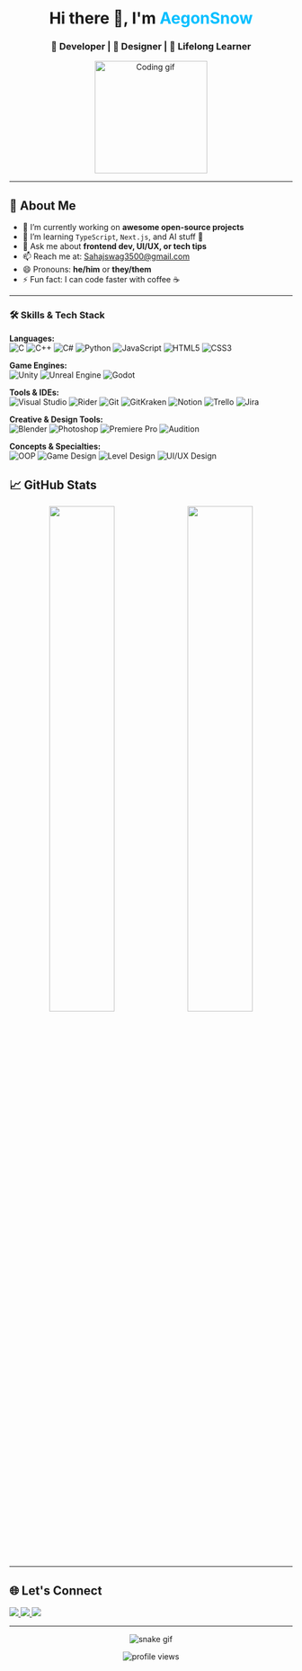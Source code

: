<!-- GitHub Profile README -->

<h1 align="center">Hi there 👋, I'm <span style="color:#00BFFF;">AegonSnow</span></h1>
<h3 align="center">🚀 Developer | 🎨 Designer | 🧠 Lifelong Learner</h3>

<p align="center">
  <img src="https://media.giphy.com/media/L8K62iTDkzGX6/giphy.gif" width="200" alt="Coding gif" />
</p>

---

<h2>💫 About Me</h2>

<ul>
  <li>🔭 I’m currently working on <strong>awesome open-source projects</strong></li>
  <li>🌱 I’m learning <code>TypeScript</code>, <code>Next.js</code>, and AI stuff 🤖</li>
  <li>💬 Ask me about <strong>frontend dev, UI/UX, or tech tips</strong></li>
  <li>📫 Reach me at: <a href="mailto:youremail@example.com">Sahajswag3500@gmail.com</a></li>
  <li>😄 Pronouns: <strong>he/him</strong> or <strong>they/them</strong></li>
  <li>⚡ Fun fact: I can code faster with coffee ☕️</li>
</ul>

---
### 🛠️ Skills & Tech Stack

**Languages:**  
![C](https://img.shields.io/badge/C-00599C?style=for-the-badge&logo=c&logoColor=white)
![C++](https://img.shields.io/badge/C++-00599C?style=for-the-badge&logo=cplusplus&logoColor=white)
![C#](https://img.shields.io/badge/C%23-239120?style=for-the-badge&logo=c-sharp&logoColor=white)
![Python](https://img.shields.io/badge/Python-3776AB?style=for-the-badge&logo=python&logoColor=white)
![JavaScript](https://img.shields.io/badge/JavaScript-F7DF1E?style=for-the-badge&logo=javascript&logoColor=black)
![HTML5](https://img.shields.io/badge/HTML5-E34F26?style=for-the-badge&logo=html5&logoColor=white)
![CSS3](https://img.shields.io/badge/CSS3-1572B6?style=for-the-badge&logo=css3&logoColor=white)

**Game Engines:**  
![Unity](https://img.shields.io/badge/Unity-100000?style=for-the-badge&logo=unity&logoColor=white)
![Unreal Engine](https://img.shields.io/badge/Unreal_Engine-0E1128?style=for-the-badge&logo=unrealengine&logoColor=white)
![Godot](https://img.shields.io/badge/Godot-478CBF?style=for-the-badge&logo=godot-engine&logoColor=white)

**Tools & IDEs:**  
![Visual Studio](https://img.shields.io/badge/Visual_Studio-5C2D91?style=for-the-badge&logo=visualstudio&logoColor=white)
![Rider](https://img.shields.io/badge/Rider-000000?style=for-the-badge&logo=rider&logoColor=white)
![Git](https://img.shields.io/badge/Git-F05033?style=for-the-badge&logo=git&logoColor=white)
![GitKraken](https://img.shields.io/badge/GitKraken-179287?style=for-the-badge&logo=gitkraken&logoColor=white)
![Notion](https://img.shields.io/badge/Notion-000000?style=for-the-badge&logo=notion&logoColor=white)
![Trello](https://img.shields.io/badge/Trello-0052CC?style=for-the-badge&logo=trello&logoColor=white)
![Jira](https://img.shields.io/badge/Jira-0052CC?style=for-the-badge&logo=jira&logoColor=white)

**Creative & Design Tools:**  
![Blender](https://img.shields.io/badge/Blender-F5792A?style=for-the-badge&logo=blender&logoColor=white)
![Photoshop](https://img.shields.io/badge/Adobe%20Photoshop-31A8FF?style=for-the-badge&logo=adobephotoshop&logoColor=white)
![Premiere Pro](https://img.shields.io/badge/Adobe%20Premiere%20Pro-9999FF?style=for-the-badge&logo=adobepremierepro&logoColor=white)
![Audition](https://img.shields.io/badge/Adobe%20Audition-9999FF?style=for-the-badge&logo=adobeaudition&logoColor=white)

**Concepts & Specialties:**  
![OOP](https://img.shields.io/badge/OOP-2E8BFF?style=for-the-badge)
![Game Design](https://img.shields.io/badge/Game%20Design-F2B705?style=for-the-badge)
![Level Design](https://img.shields.io/badge/Level%20Design-007ACC?style=for-the-badge)
![UI/UX Design](https://img.shields.io/badge/UI%20%26%20UX%20Design-FF69B4?style=for-the-badge)

<h2>📈 GitHub Stats</h2>

<p align="center">
  <img src="https://github-readme-stats.vercel.app/api?username=AegonSnowX&show_icons=true&theme=radical" width="48%" />
  <img src="https://github-readme-streak-stats.herokuapp.com/?user=AegonSnowX&theme=radical" width="48%" />
</p>

---

<h2>🌐 Let's Connect</h2>

<p>
  <a href="https://linkedin.com/in/yourname" target="_blank">
    <img src="https://img.shields.io/badge/LinkedIn-blue?style=flat&logo=linkedin&logoColor=white" />
  </a>
  <a href="https://twitter.com/yourhandle" target="_blank">
    <img src="https://img.shields.io/badge/Twitter-black?style=flat&logo=twitter&logoColor=white" />
  </a>
  <a href="https://yourportfolio.com" target="_blank">
    <img src="https://img.shields.io/badge/Portfolio-grey?style=flat&logo=google-chrome&logoColor=white" />
  </a>
  <a href="mailto:Sahajswag3500@gmail.com>
    <img src="https://img.shields.io/badge/Email-red?style=flat&logo=gmail&logoColor=white" />
  </a>
</p>

---

<p align="center">
  <img src="https://raw.githubusercontent.com/yourusername/yourusername/output/github-contribution-grid-snake.svg" alt="snake gif" />
</p>

<p align="center">
  <img src="https://komarev.com/ghpvc/?username=yourusername&label=Profile%20views&color=0e75b6&style=flat" alt="profile views" />
</p>
